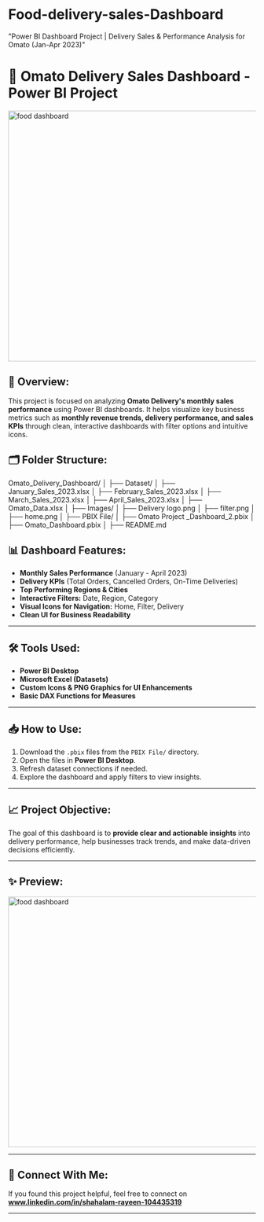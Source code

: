 # Food-delivery-sales-Dashboard
"Power BI Dashboard Project | Delivery Sales &amp; Performance Analysis for Omato (Jan-Apr 2023)"
# 🚚 Omato Delivery Sales Dashboard - Power BI Project
<img width="928" height="510" alt="food dashboard" src="https://github.com/user-attachments/assets/2176d4d8-7370-404e-9b75-6eeacf4c9776" />

## 📌 Overview:
This project is focused on analyzing **Omato Delivery's monthly sales performance** using Power BI dashboards. It helps visualize key business metrics such as **monthly revenue trends, delivery performance, and sales KPIs** through clean, interactive dashboards with filter options and intuitive icons.

## 🗂️ Folder Structure:
Omato_Delivery_Dashboard/
│
├── Dataset/
│ ├── January_Sales_2023.xlsx
│ ├── February_Sales_2023.xlsx
│ ├── March_Sales_2023.xlsx
│ ├── April_Sales_2023.xlsx
│ ├── Omato_Data.xlsx
│
├── Images/
│ ├── Delivery logo.png
│ ├── filter.png
│ ├── home.png
│
├── PBIX File/
│ ├── Omato Project _Dashboard_2.pbix
│ ├── Omato_Dashboard.pbix
│
├── README.md


## 📊 Dashboard Features:
- **Monthly Sales Performance** (January - April 2023)
- **Delivery KPIs** (Total Orders, Cancelled Orders, On-Time Deliveries)
- **Top Performing Regions & Cities**
- **Interactive Filters:** Date, Region, Category
- **Visual Icons for Navigation:** Home, Filter, Delivery
- **Clean UI for Business Readability**

---

## 🛠️ Tools Used:
- **Power BI Desktop**
- **Microsoft Excel (Datasets)**
- **Custom Icons & PNG Graphics for UI Enhancements**
- **Basic DAX Functions for Measures**

---

## 📥 How to Use:
1. Download the `.pbix` files from the `PBIX File/` directory.
2. Open the files in **Power BI Desktop**.
3. Refresh dataset connections if needed.
4. Explore the dashboard and apply filters to view insights.

---

## 📈 Project Objective:
The goal of this dashboard is to **provide clear and actionable insights** into delivery performance, help businesses track trends, and make data-driven decisions efficiently.

---

## ✨ Preview:
<img width="928" height="510" alt="food dashboard" src="https://github.com/user-attachments/assets/7d0e0dd6-674d-4094-9104-344eb8bd550c" />


---

## 🙌 Connect With Me:
If you found this project helpful, feel free to connect on **www.linkedin.com/in/shahalam-rayeen-104435319**

---

